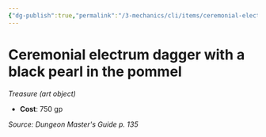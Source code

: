 ```yaml
---
{"dg-publish":true,"permalink":"/3-mechanics/cli/items/ceremonial-electrum-dagger-with-a-black-pearl-in-the-pommel/","tags":["ttrpg-cli/compendium/src/5e/dmg","ttrpg-cli/item/gear/treasure-art-object","ttrpg-cli/item/rarity/none"],"noteIcon":""}
---
```


# Ceremonial electrum dagger with a black pearl in the pommel
*Treasure (art object)*  


- **Cost**: 750 gp

*Source: Dungeon Master's Guide p. 135*